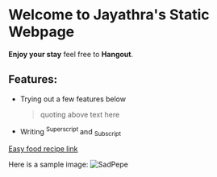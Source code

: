 # Welcome to Jayathra's Static Webpage

**Enjoy your stay** feel free to **Hangout**.

## Features:
- Trying out a few features below
  > quoting above text here
- Writing <sup> Superscript </sup> and <sub> Subscript </sub>

[Easy food recipe link](https://www.youtube.com/watch?v=dQw4w9WgXcQ&ab_channel=RickAstley) 

Here is a sample image:
![SadPepe]([https://media.tenor.com/JWOqX2E7rFoAAAAi/sadpepe-sad.gif])

